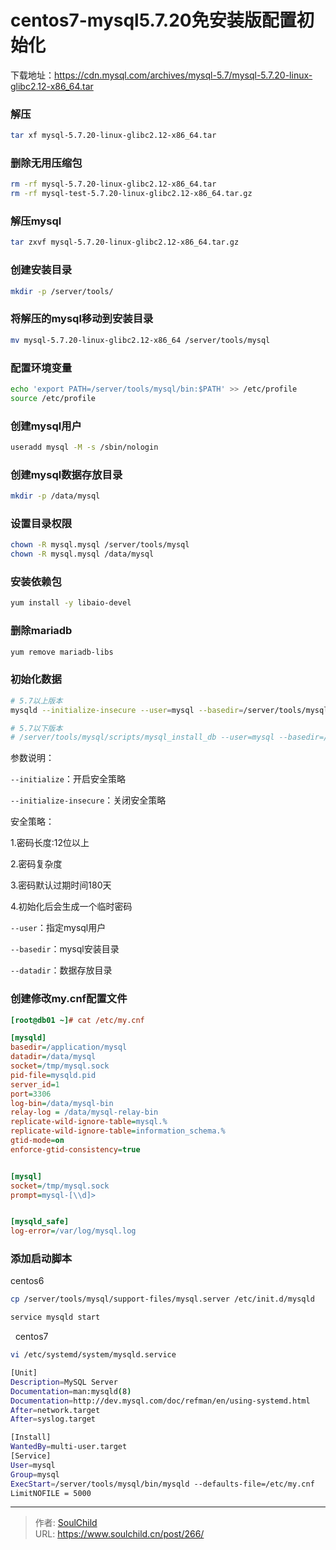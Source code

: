 # centos7-mysql5.7.20免安装版配置初始化

<!--more-->

下载地址：https://cdn.mysql.com/archives/mysql-5.7/mysql-5.7.20-linux-glibc2.12-x86_64.tar

### 解压
```bash
tar xf mysql-5.7.20-linux-glibc2.12-x86_64.tar
```

### 删除无用压缩包
```bash
rm -rf mysql-5.7.20-linux-glibc2.12-x86_64.tar
rm -rf mysql-test-5.7.20-linux-glibc2.12-x86_64.tar.gz
```

### 解压mysql
```bash
tar zxvf mysql-5.7.20-linux-glibc2.12-x86_64.tar.gz
```

### 创建安装目录
```bash
mkdir -p /server/tools/
```

### 将解压的mysql移动到安装目录
```bash
mv mysql-5.7.20-linux-glibc2.12-x86_64 /server/tools/mysql
```

### 配置环境变量
```bash
echo 'export PATH=/server/tools/mysql/bin:$PATH' >> /etc/profile
source /etc/profile
```

### 创建mysql用户
```bash
useradd mysql -M -s /sbin/nologin
```

### 创建mysql数据存放目录
```bash
mkdir -p /data/mysql
```

### 设置目录权限
```bash
chown -R mysql.mysql /server/tools/mysql
chown -R mysql.mysql /data/mysql
```

### 安装依赖包
```bash
yum install -y libaio-devel
```

### 删除mariadb
```bash
yum remove mariadb-libs
```

### 初始化数据
```bash
# 5.7以上版本
mysqld --initialize-insecure --user=mysql --basedir=/server/tools/mysql --datadir=/data/mysql

# 5.7以下版本
# /server/tools/mysql/scripts/mysql_install_db --user=mysql --basedir=/server/tools/mysql --datadir=/data/mysql
```


参数说明：

`--initialize`：开启安全策略

`--initialize-insecure`：关闭安全策略

 安全策略：

 1.密码长度:12位以上

 2.密码复杂度

 3.密码默认过期时间180天

 4.初始化后会生成一个临时密码

`--user`：指定mysql用户

`--basedir`：mysql安装目录

`--datadir`：数据存放目录


### 创建修改my.cnf配置文件

```ini
[root@db01 ~]# cat /etc/my.cnf 

[mysqld]
basedir=/application/mysql
datadir=/data/mysql
socket=/tmp/mysql.sock
pid-file=mysqld.pid
server_id=1
port=3306
log-bin=/data/mysql-bin
relay-log = /data/mysql-relay-bin
replicate-wild-ignore-table=mysql.%
replicate-wild-ignore-table=information_schema.%
gtid-mode=on
enforce-gtid-consistency=true


[mysql]
socket=/tmp/mysql.sock
prompt=mysql-[\\d]>


[mysqld_safe]
log-error=/var/log/mysql.log
```


### 添加启动脚本
centos6
```bash
cp /server/tools/mysql/support-files/mysql.server /etc/init.d/mysqld

service mysqld start
```
 
centos7
```bash
vi /etc/systemd/system/mysqld.service

[Unit]
Description=MySQL Server
Documentation=man:mysqld(8)
Documentation=http://dev.mysql.com/doc/refman/en/using-systemd.html
After=network.target
After=syslog.target

[Install]
WantedBy=multi-user.target
[Service]
User=mysql
Group=mysql
ExecStart=/server/tools/mysql/bin/mysqld --defaults-file=/etc/my.cnf
LimitNOFILE = 5000 
```





---

> 作者: [SoulChild](https://www.soulchild.cn)  
> URL: https://www.soulchild.cn/post/266/  


